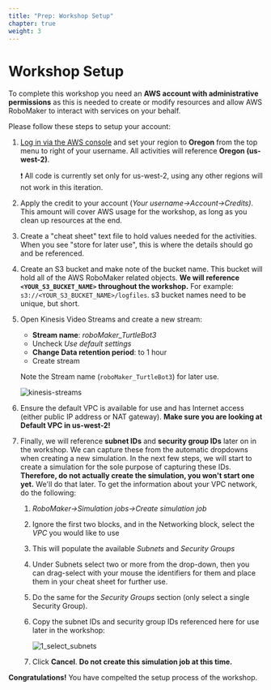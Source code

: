 ```yaml
---
title: "Prep: Workshop Setup"
chapter: true
weight: 3
---
```


# Workshop Setup 

To complete this workshop you need an **AWS account with administrative permissions** as this is needed to create or modify resources and allow AWS RoboMaker to interact with services on your behalf. 

Please follow these steps to setup your account:

1. [Log in via the AWS console](https://console.aws.amazon.com/) and set your region to **Oregon** from the top menu to right of your username. All activities will reference **Oregon (us-west-2)**. 

   :exclamation: All code is currently set only for us-west-2, using any other regions will not work in this iteration.

2. Apply the credit to your account (*Your username->Account->Credits)*. This amount will cover AWS usage for the workshop, as long as you clean up resources at the end.

3. Create a "cheat sheet" text file to hold values needed for the activities. When you see "store for later use", this is where the details should go and be referenced.

4. Create an S3 bucket and make note of the bucket name. This bucket will hold all of the AWS RoboMaker related objects. **We will reference `<YOUR_S3_BUCKET_NAME>` throughout the workshop.** For example:  `s3://<YOUR_S3_BUCKET_NAME>/logfiles`. s3 bucket names need to be unique, but short.

5. Open Kinesis Video Streams and create a new stream:

   * **Stream name**: *roboMaker_TurtleBot3*
   * Uncheck *Use default settings*
   * **Change Data retention period**: to 1 hour
   * Create stream

   Note the Stream name (`roboMaker_TurtleBot3`) for later use.

   ![kinesis-streams](../../images/kinesis-streams.png)

6. Ensure the default VPC is available for use and has Internet access (either public IP address or NAT gateway). **Make sure you are looking at Default VPC in us-west-2!**

7. Finally, we will reference **subnet IDs** and **security group IDs** later on in the workshop. We can capture these from the automatic dropdowns when creating a new simulation. In the next few steps, we will start to create a simulation for the sole purpose of capturing these IDs. **Therefore, do not actually create the simulation, you won't start one yet.**  We'll do that later.  To get the information about your VPC network, do the following:

   1. *RoboMaker->Simulation jobs->Create simulation job*

   2. Ignore the first two blocks, and in the Networking block, select the *VPC* you would like to use

   3. This will populate the available *Subnets* and *Security Groups*

   4. Under Subnets select two or more from the drop-down, then you can drag-select with your mouse the identifiers for them and place them in your cheat sheet for further use.

   5. Do the same for the *Security Groups* section (only select a single Security Group).

   6. Copy the subnet IDs and security group IDs referenced here for use later in the workshop:

      ![1_select_subnets](../../images/1_select_subnets.png)
      
   
   8. Click **Cancel**.  **Do not create this simulation job at this time.**

**Congratulations!** You have compelted the setup process of the workshop. 
